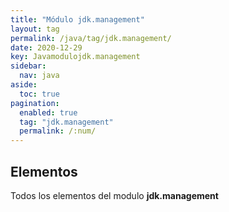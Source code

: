 ```yaml
---
title: "Módulo jdk.management"
layout: tag
permalink: /java/tag/jdk.management/
date: 2020-12-29
key: Javamodulojdk.management
sidebar: 
  nav: java
aside: 
  toc: true
pagination: 
  enabled: true
  tag: "jdk.management"
  permalink: /:num/
---
```


<h2>Elementos</h2>
Todos los elementos del modulo <strong>jdk.management</strong>
